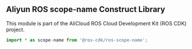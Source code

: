 ## Aliyun ROS scope-name Construct Library

This module is part of the AliCloud ROS Cloud Development Kit (ROS CDK) project.

```ts
import * as scope-name from '@ros-cdk/ros-scope-name';
```
